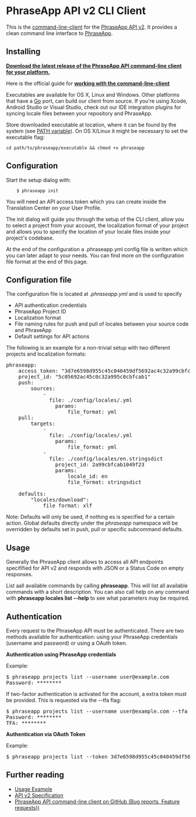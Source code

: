 # PhraseApp API v2 CLI Client

This is the [command-line-client](http://docs.phraseapp.com/guides/working-with-phraseapp/command-line-client/) for the [PhraseApp API v2](http://docs.phraseapp.com/api/v2). It provides a clean command line interface to [PhraseApp](https://phraseapp.com).


## Installing

**[Download the latest release of the PhraseApp API command-line client for your platform.](https://github.com/phrase/phraseapp-client/releases/latest)** 

Here is the official guide for **[working with the command-line-client](http://docs.phraseapp.com/guides/working-with-phraseapp/command-line-client/)**

Executables are available for OS X, Linux and Windows. Other platforms that have a [Go](http://golang.org/) port, can build our client from source. If you're using Xcode, Android Studio or Visual Studio, check out our IDE integration plugins for syncing locale files between your repository and PhraseApp.

Store downloaded executable at location, where it can be found by the system (see [PATH variable](http://en.wikipedia.org/wiki/PATH_%28variable%29)). On OS X/Linux it might be necessary to set the executable flag:

	cd path/to/phraseapp/executable && chmod +x phraseapp

## Configuration

Start the setup dialog with:

		$ phraseapp init

You will need an API access token which you can create inside the Translation Center on your User Profile.

The init dialog will guide you through the setup of the CLI client, allow you to select a project from your account, the localization format of your project and allows you to specify the location of your locale files inside your project's codebase.

At the end of the configuration a .phraseapp.yml config file is written which you can later adapt to your needs. You can find more on the configuration file format at the end of this page.

## Configuration file

 The configuration file is located at *.phraseapp.yml* and is used to specify

 * API authentication credentials
 * PhraseApp Project ID
 * Localization format
 * File naming rules for push and pull of locales between your source code and PhraseApp
 * Default settings for API actions

The following is an example for a non-trivial setup with two different projects and localization formats:
<pre>
phraseapp:
	access_token: "3d7e6598d955c45c040459df5692ac4c32a99cbfcab1049f237af1b928a17793"
	project_id: "5c05692ac45c0c32a995c0cbfcab1"
	push:
		sources:
			-
			  file: ./config/locales/<locale_name>.yml
				params:
					file_format: yml
	pull:
		targets:
			-
			  file: ./config/locales/<locale_name>.yml
				params:
					file_format: yml
			-
			  file: ./config/locales/en.stringsdict
				project_id: 2a99cbfcab1049f23
				params:
					locale_id: en
					file_format: stringsdict

	defaults:
		"locales/download":
			file_format: xlf
</pre>

Note: Defaults will only be used, if nothing es is specified for a certain action. Global defaults directly under the *phraseapp* namespace will be overridden by defaults set in push, pull or specific subcommand defaults.

## Usage
Generally the PhraseApp client allows to access all API endpoints specifified for API v2 and responds with JSON or a Status Code on empty responses.

List aall available commands by calling **phraseapp**. This will list all available commands with a short description. You can also call help on any command with **phraseapp locales list --help** to see what parameters may be required.

## Authentication

Every request to the PhraseApp API must be authenticated. There are two methods available for authentication: using your PhraseApp credentials (username and password) or using a OAuth token.

**Authentication using PhraseApp credentials**

Example:

<pre>
$ phraseapp projects list --username user@example.com
Password: ********
</pre>

If two-factor authentication is activated for the account, a extra token must be provided. This is requested via the --tfa flag:

<pre>
$ phraseapp projects list --username user@example.com --tfa
Password: ********
TFA: ********
</pre>

**Authentication via OAuth Token**

Example:

<pre>
$ phraseapp projects list --token 3d7e6598d955c45c040459df5692ac4c32a99cbfcab1049f237af1b928a17793
</pre>


## Further reading
* [Usage Example](http://docs.phraseapp.com/api/v2/examples/)
* [API v2 Specification](http://docs.phraseapp.com/api/v2/)
* [PhraseApp API command-line client on GitHub (Bug reports, Feature requests))](https://github.com/phrase/phraseapp-client)
